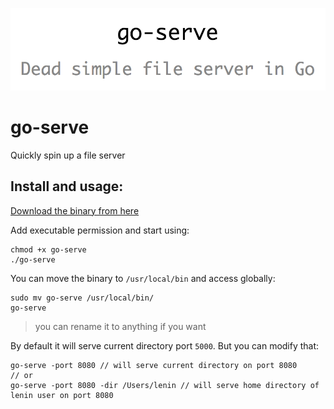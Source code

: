 <p align="center">
  <img src="https://github.com/leninhasda/go-serve/blob/dev/go-serve.png?raw=true" alt="go-serve"/>
</p>

# go-serve
Quickly spin up a file server

## Install and usage:
[Download the binary from here](https://github.com/leninhasda/go-serve/releases/download/v0.1/go-serve)

Add executable permission and start using:
```
chmod +x go-serve
./go-serve
```

You can move the binary to `/usr/local/bin` and access globally:
```
sudo mv go-serve /usr/local/bin/
go-serve
```

> you can rename it to anything if you want

By default it will serve current directory port `5000`. But you can modify that:
```
go-serve -port 8080 // will serve current directory on port 8080
// or
go-serve -port 8080 -dir /Users/lenin // will serve home directory of lenin user on port 8080
```

